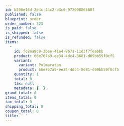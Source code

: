 ```yaml
---
id: b206e16d-2e4c-44c2-b3c0-97200886560f
published: false
blueprint: order
order_number: 323
is_paid: false
is_shipped: false
is_refunded: false
items:
  -
    id: fc8ea8c8-3bee-41e4-8b71-11d3f7feabbb
    product: 66e767a9-ee34-4dc4-8681-d09bb59f0cf5
    variant:
      variant: Polmaraton
      product: 66e767a9-ee34-4dc4-8681-d09bb59f0cf5
    quantity: 1
    total: 0
    tax: null
    metadata: {  }
grand_total: 0
items_total: 0
tax_total: 0
shipping_total: 0
coupon_total: 0
title: ' '
---
```

